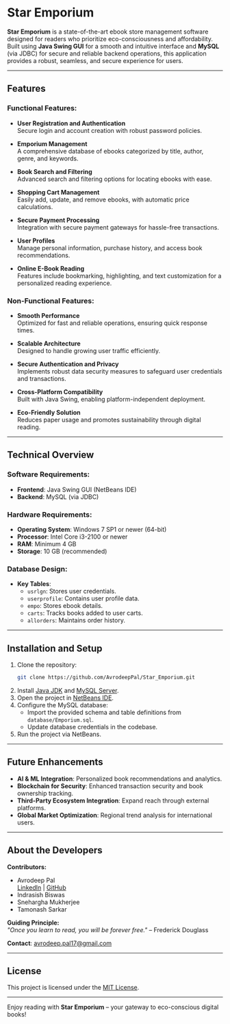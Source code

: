 # Star Emporium

**Star Emporium** is a state-of-the-art ebook store management software designed for readers who prioritize eco-consciousness and affordability. Built using **Java Swing GUI** for a smooth and intuitive interface and **MySQL** (via JDBC) for secure and reliable backend operations, this application provides a robust, seamless, and secure experience for users.

---

## Features

### Functional Features:
- **User Registration and Authentication**  
  Secure login and account creation with robust password policies.
  
- **Emporium Management**  
  A comprehensive database of ebooks categorized by title, author, genre, and keywords.

- **Book Search and Filtering**  
  Advanced search and filtering options for locating ebooks with ease.

- **Shopping Cart Management**  
  Easily add, update, and remove ebooks, with automatic price calculations.

- **Secure Payment Processing**  
  Integration with secure payment gateways for hassle-free transactions.

- **User Profiles**  
  Manage personal information, purchase history, and access book recommendations.

- **Online E-Book Reading**  
  Features include bookmarking, highlighting, and text customization for a personalized reading experience.

### Non-Functional Features:
- **Smooth Performance**  
  Optimized for fast and reliable operations, ensuring quick response times.

- **Scalable Architecture**  
  Designed to handle growing user traffic efficiently.

- **Secure Authentication and Privacy**  
  Implements robust data security measures to safeguard user credentials and transactions.

- **Cross-Platform Compatibility**  
  Built with Java Swing, enabling platform-independent deployment.

- **Eco-Friendly Solution**  
  Reduces paper usage and promotes sustainability through digital reading.

---

## Technical Overview

### Software Requirements:
- **Frontend**: Java Swing GUI (NetBeans IDE)
- **Backend**: MySQL (via JDBC)

### Hardware Requirements:
- **Operating System**: Windows 7 SP1 or newer (64-bit)
- **Processor**: Intel Core i3-2100 or newer
- **RAM**: Minimum 4 GB
- **Storage**: 10 GB (recommended)

### Database Design:
- **Key Tables**:
  - `usrlgn`: Stores user credentials.
  - `userprofile`: Contains user profile data.
  - `empo`: Stores ebook details.
  - `carts`: Tracks books added to user carts.
  - `allorders`: Maintains order history.

---

## Installation and Setup

1. Clone the repository:
   ```bash
   git clone https://github.com/AvrodeepPal/Star_Emporium.git
   ```
2. Install [Java JDK](https://www.oracle.com/java/technologies/javase-jdk11-downloads.html) and [MySQL Server](https://dev.mysql.com/downloads/installer/).
3. Open the project in [NetBeans IDE](https://netbeans.apache.org/).
4. Configure the MySQL database:
   - Import the provided schema and table definitions from `database/Emporium.sql`.
   - Update database credentials in the codebase.
5. Run the project via NetBeans.

---

## Future Enhancements

- **AI & ML Integration**: Personalized book recommendations and analytics.
- **Blockchain for Security**: Enhanced transaction security and book ownership tracking.
- **Third-Party Ecosystem Integration**: Expand reach through external platforms.
- **Global Market Optimization**: Regional trend analysis for international users.

---

## About the Developers

**Contributors:**
- Avrodeep Pal  
  [LinkedIn](https://linkedin.com/in/AvrodeepPal) | [GitHub](https://github.com/AvrodeepPal)
- Indrasish Biswas  
- Snehargha Mukherjee  
- Tamonash Sarkar  

**Guiding Principle:**  
*"Once you learn to read, you will be forever free."* – Frederick Douglass

**Contact**: [avrodeep.pal17@gmail.com](mailto:avrodeep.pal17@gmail.com)

---

## License

This project is licensed under the [MIT License](LICENSE).

---

Enjoy reading with **Star Emporium** – your gateway to eco-conscious digital books!
